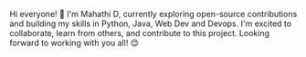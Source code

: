 Hi everyone! 👋 
I'm Mahathi D, currently exploring open-source contributions and building my skills in Python, Java, Web Dev and Devops. I'm excited to collaborate, learn from others, and contribute to this project. Looking forward to working with you all! 😊
